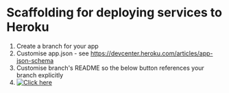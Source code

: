 # Scaffolding for deploying services to Heroku
1. Create a branch for your app
2. Customise app.json - see https://devcenter.heroku.com/articles/app-json-schema
3. Customise branch's README so the below button references your branch explicitly
4. [![Click here](https://www.herokucdn.com/deploy/button.svg)](https://heroku.com/deploy?template=https://github.com/GetHarley/heroku-app-template)
